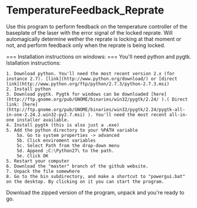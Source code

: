 TemperatureFeedback_Reprate
===========================

Use this program to perform feedback on the temperature controller of the baseplate of the laser with the error signal of the locked reprate. Will automagically determine wether the reprate is locking at that moment or not, and perform feedback only when the reprate is being locked.


=== Installation instructions on windows: ===
You'll need python and pygtk. Istallation instructions:


    1. Download python. You'll need the most recent version 2.x (for instance 2.7). [link](http://www.python.org/download/) or [direct link](http://www.python.org/ftp/python/2.7.3/python-2.7.3.msi)
    2. Install python
    3. Download pygtk. Pygtk for windows can be downloaded [here](http://ftp.gnome.org/pub/GNOME/binaries/win32/pygtk/2.24/ ).( Direct link: [here](http://ftp.gnome.org/pub/GNOME/binaries/win32/pygtk/2.24/pygtk-all-in-one-2.24.2.win32-py2.7.msi) ). You'll need the most recent all-in-one installer available. 
    4. Install pygtk (this is also just a .exe)
    5. Add the python directory to your %PATH variable
        5a. Go to system properties -> advanced
        5b. Click enviroment variables
        5c. Select Path from the drop-down menu
        5d. Append ;C:\Python27\ to the path.
        5e. Click OK
    5. Restart your computer
    6. Download the "master" branch of the github website. 
    7. Unpack the file somewhere
    8. Go to the bin subdirectory, and make a shortcut to "powergui.bat" on the desktop. By clicking on it you can start the program.

Download the zipped version of the program, unpack and you're ready to go.
